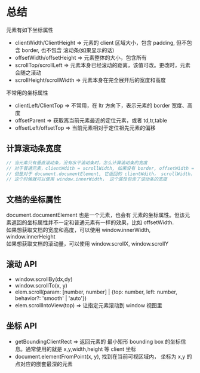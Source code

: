 # 总结

元素有如下坐标属性
* clientWidth/ClientHeight => 元素的 client 区域大小，包含 padding, 但不包含 border, 也不包含 滚动条(如果显示的话)
* offsetWidth/offsetHeight => 元素整体的大小，包含所有
* scrollTop/scrollLeft => 元素本身已经滚动的距离，该值可改。更改时，元素会随之滚动
* scrollHeight/scrollWidth => 元素本身在完全展开后的宽度和高度

不常用的坐标属性
* clientLeft/ClientTop => 不常用，在 ltr 方向下，表示元素的 border 宽度、高度
* offsetParent => 获取离当前元素最近的定位元素，或者 td,tr,table
* offsetLeft/offsetTop => 当前元素相对于定位祖先元素的偏移


## 计算滚动条宽度
```js
// 当元素只有垂直滚动条，没有水平滚动条时，怎么计算滚动条的宽度
// 对于普通元素，clientWdith = scrollWidth, 如果没有 border, offsetWidth = clientWidth + scrollBarWidth
// 但是对于 document.documentElement, 它返回的 clientWdith， scrollWidth， offsetWidth 很可能是相同的， offsetWidth 并没有考虑滚动条
// 这个时候就可以使用 window.innerWidth， 这个属性包含了滚动条的宽度
```

## 文档的坐标属性
document.documentElement 也是一个元素，也会有 元素的坐标属性。但该元素返回的坐标属性并不一定和普通元素有一样的效果，比如 offsetWidth.  
如果想获取文档的宽度和高度，可以使用 window.innerWidth, window.innerHeight  
如果想获取文档的滚动量，可以使用 window.scrollX, window.scrollY

## 滚动 API
* window.scrollBy(dx,dy)
* window.scrollTo(x, y)
* elem.scroll(param: [number, number] | {top: number, left: number, behavior?: 'smooth' | 'auto'})
* elem.scrollIntoView(top) => 让指定元素滚动到 window 视图里

## 坐标 API
* getBoundingClientRect => 返回元素的 最小矩形 bounding box 的坐标信息。通常使用的就是 x,y,width,height 等 client 坐标
* document.elementFromPoint(x, y), 找到在当前可视区域内， 坐标为 x,y 的点对应的嵌套最深的元素 